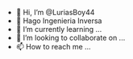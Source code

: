 - 👋 Hi, I’m @LuriasBoy44
- 👀 Hago Ingenieria Inversa 
- 🌱 I’m currently learning ...
- 💞️ I’m looking to collaborate on ...
- 📫 How to reach me ...

<!---
LuriasBoy44/LuriasBoy44 is a ✨ special ✨ repository because its `README.md` (this file) appears on your GitHub profile.
You can click the Preview link to take a look at your changes.
--->
